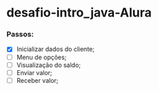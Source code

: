 # desafio-intro_java-Alura

### Passos: 

- [x] Inicializar dados do cliente;
- [ ] Menu de opções;
- [ ] Visualização do saldo;
- [ ] Enviar valor;
- [ ] Receber valor;